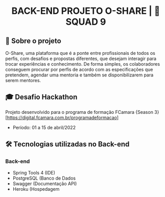
<h1 align = "center"> BACK-END PROJETO O-SHARE | 🍊 SQUAD 9</h1>

## :page_facing_up: Sobre o projeto
O-Share, uma plataforma que é a ponte entre profissionais de todos os perfis, com desafios e propostas diferentes, que desejam interagir para trocar experiências e conhecimento.
De forma simples, os colaboradores conseguem procurar por perfis de acordo com as especificações que pretendem, agendar uma mentoria e também se disponibilizarem para serem mentores.

## :mortar_board: Desafio Hackathon
Projeto desenvolvido para o programa de formação FCamara {Season 3}[https://digital.fcamara.com.br/programadeformacao]
- Período: 01 a 15 de abril/2022

## :hammer_and_wrench: Tecnologias utilizadas no Back-end
### Back-end
- Spring Tools 4 (IDE)
- PostgreSQL (Banco de Dados
- Swagger (Documentação API)
- Heroku (Hospedagem

